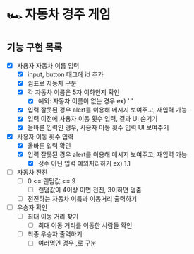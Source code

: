 # 🏎️ 자동차 경주 게임

## 기능 구현 목록

- [X] 사용자 자동차 이름 입력
  - [X] input, button 태그에 id 추가
  - [X] 쉼표로 자동차 구분
  - [X] 각 자동차 이름은 5자 이하인지 확인
    - [X] 예외: 자동차 이름이 없는 경우 ex) '  '
  - [X] 입력 잘못된 경우 alert를 이용해 메시지 보여주고, 재입력 가능
  - [X] 입력 이전에 사용자 이동 횟수 입력, 결과 UI 숨기기
  - [X] 올바른 입력인 경우, 사용자 이동 횟수 입력 UI 보여주기
- [X] 사용자 이동 횟수 입력
  - [X] 올바른 입력 확인
  - [X] 입력 잘못된 경우 alert를 이용해 메시지 보여주고, 재입력 가능
    - [X] 정수 아닌 입력 예외처리하기 ex) 1.1
- [ ] 자동차 전진 
  - [ ] 0 <= 랜덤값 <= 9
    - [ ] 랜덤값이 4이상 이면 전진, 3이하면 멈춤
  - [ ] 전진하는 자동차 이름과 이동거리 출력하기
- [ ] 우승자 확인
  - [ ] 최대 이동 거리 찾기
    - [ ] 최대 이동 거리를 이동한 사람들 확인
  - [ ] 최종 우승자 출력하기
    - [ ] 여러명인 경우 ,로 구분
